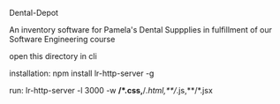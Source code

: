 Dental-Depot

An inventory software for Pamela's Dental Suppplies in fulfillment of our Software Engineering course

open this directory in cli

installation: 
	npm install lr-http-server -g

run:
	lr-http-server -l 3000 -w **/*.css,**/*.html,**/*.js,**/*.jsx
	
